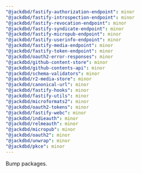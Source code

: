 ```yaml
---
"@jackdbd/fastify-authorization-endpoint": minor
"@jackdbd/fastify-introspection-endpoint": minor
"@jackdbd/fastify-revocation-endpoint": minor
"@jackdbd/fastify-syndicate-endpoint": minor
"@jackdbd/fastify-micropub-endpoint": minor
"@jackdbd/fastify-userinfo-endpoint": minor
"@jackdbd/fastify-media-endpoint": minor
"@jackdbd/fastify-token-endpoint": minor
"@jackdbd/oauth2-error-responses": minor
"@jackdbd/github-content-store": minor
"@jackdbd/github-contents-api": minor
"@jackdbd/schema-validators": minor
"@jackdbd/r2-media-store": minor
"@jackdbd/canonical-url": minor
"@jackdbd/fastify-hooks": minor
"@jackdbd/fastify-utils": minor
"@jackdbd/microformats2": minor
"@jackdbd/oauth2-tokens": minor
"@jackdbd/fastify-webc": minor
"@jackdbd/indieauth": minor
"@jackdbd/relmeauth": minor
"@jackdbd/micropub": minor
"@jackdbd/oauth2": minor
"@jackdbd/unwrap": minor
"@jackdbd/pkce": minor
---
```


Bump packages.
